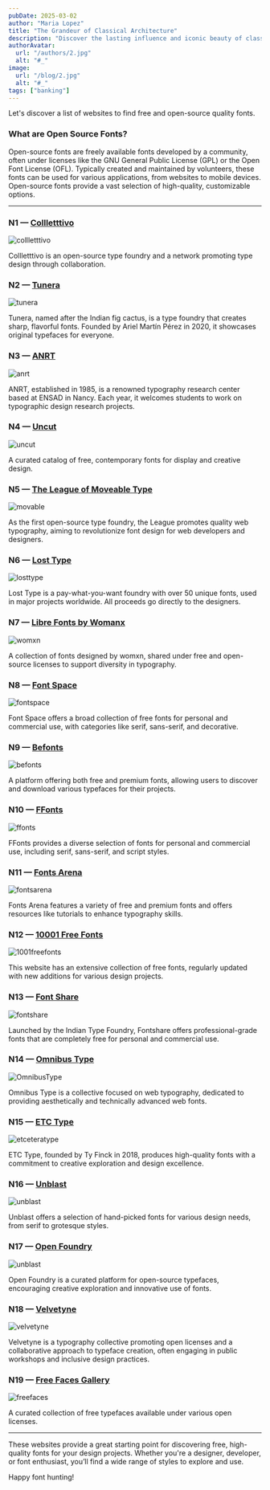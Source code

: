 ```yaml
---
pubDate: 2025-03-02
author: "Maria Lopez"
title: "The Grandeur of Classical Architecture"
description: "Discover the lasting influence and iconic beauty of classical architectural styles that have shaped the world."
authorAvatar:
  url: "/authors/2.jpg"
  alt: "#_"
image:
  url: "/blog/2.jpg"
  alt: "#_"
tags: ["banking"]
---
```


Let's discover a list of websites to find free and open-source quality fonts.

### What are Open Source Fonts?

Open-source fonts are freely available fonts developed by a community, often under licenses like the GNU General Public License (GPL) or the Open Font License (OFL). Typically created and maintained by volunteers, these fonts can be used for various applications, from websites to mobile devices. Open-source fonts provide a vast selection of high-quality, customizable options.

---

### N1 — [Collletttivo](https://collletttivo.it/)

![collletttivo](https://www.colorsandfonts.com/images/blog/freenos/colletttivo.png)

Collletttivo is an open-source type foundry and a network promoting type design through collaboration.

### N2 — [Tunera](https://www.tunera.xyz/)

![tunera](https://www.colorsandfonts.com/images/blog/freenos/tunera.png)

Tunera, named after the Indian fig cactus, is a type foundry that creates sharp, flavorful fonts. Founded by Ariel Martín Pérez in 2020, it showcases original typefaces for everyone.

### N3 — [ANRT](https://www.anrt-nancy.fr/fr/fonts)

![anrt](https://www.colorsandfonts.com/images/blog/freenos/anrt.png)

ANRT, established in 1985, is a renowned typography research center based at ENSAD in Nancy. Each year, it welcomes students to work on typographic design research projects.

### N4 — [Uncut](https://uncut.wtf)

![uncut](https://www.colorsandfonts.com/images/blog/freenos/uncut.png)

A curated catalog of free, contemporary fonts for display and creative design.

### N5 — [The League of Moveable Type](https://www.theleagueofmoveabletype.com)

![movable](https://www.colorsandfonts.com/images/blog/freenos/movable.png)

As the first open-source type foundry, the League promotes quality web typography, aiming to revolutionize font design for web developers and designers.

### N6 — [Lost Type](https://www.losttype.com/)

![losttype](https://www.colorsandfonts.com/images/blog/freenos/losttype.png)

Lost Type is a pay-what-you-want foundry with over 50 unique fonts, used in major projects worldwide. All proceeds go directly to the designers.

### N7 — [Libre Fonts by Womanx](https://www.design-research.be/by-womxn/)

![womxn](https://www.colorsandfonts.com/images/blog/freenos/womxn.png)

A collection of fonts designed by womxn, shared under free and open-source licenses to support diversity in typography.

### N8 — [Font Space](https://www.fontspace.com/)

![fontspace](https://www.colorsandfonts.com/images/blog/freenos/fontspace.png)

Font Space offers a broad collection of free fonts for personal and commercial use, with categories like serif, sans-serif, and decorative.

### N9 — [Befonts](https://befonts.com/)

![befonts](https://www.colorsandfonts.com/images/blog/freenos/befonts.png)

A platform offering both free and premium fonts, allowing users to discover and download various typefaces for their projects.

### N10 — [FFonts](https://www.ffonts.net/)

![ffonts](https://www.colorsandfonts.com/images/blog/freenos/ffonts.png)

FFonts provides a diverse selection of fonts for personal and commercial use, including serif, sans-serif, and script styles.

### N11 — [Fonts Arena](https://fontsarena.com/)

![fontsarena](https://www.colorsandfonts.com/images/blog/freenos/fontsarena.png)

Fonts Arena features a variety of free and premium fonts and offers resources like tutorials to enhance typography skills.

### N12 — [10001 Free Fonts](https://www.1001freefonts.com/)

![1001freefonts](https://www.colorsandfonts.com/images/blog/freenos/1001freefonts.png)

This website has an extensive collection of free fonts, regularly updated with new additions for various design projects.

### N13 — [Font Share](https://www.fontshare.com/)

![fontshare](https://www.colorsandfonts.com/images/blog/freenos/fontshare.png)

Launched by the Indian Type Foundry, Fontshare offers professional-grade fonts that are completely free for personal and commercial use.

### N14 — [Omnibus Type](https://linktr.ee/OmnibusType)

![OmnibusType](https://www.colorsandfonts.com/images/blog/freenos/OmnibusType.png)

Omnibus Type is a collective focused on web typography, dedicated to providing aesthetically and technically advanced web fonts.

### N15 — [ETC Type](https://etceteratype.co/)

![etceteratype](https://www.colorsandfonts.com/images/blog/freenos/etceteratype.png)

ETC Type, founded by Ty Finck in 2018, produces high-quality fonts with a commitment to creative exploration and design excellence.

### N16 — [Unblast](https://unblast.com/fonts/)

![unblast](https://www.colorsandfonts.com/images/blog/freenos/unblast.png)

Unblast offers a selection of hand-picked fonts for various design needs, from serif to grotesque styles.

### N17 — [Open Foundry](https://open-foundry.com/)

![unblast](https://www.colorsandfonts.com/images/blog/freenos/unblast.png)

Open Foundry is a curated platform for open-source typefaces, encouraging creative exploration and innovative use of fonts.

### N18 — [Velvetyne](https://velvetyne.fr/)

![velvetyne](https://www.colorsandfonts.com/images/blog/freenos/velvetyne.png)

Velvetyne is a typography collective promoting open licenses and a collaborative approach to typeface creation, often engaging in public workshops and inclusive design practices.

### N19 — [Free Faces Gallery](https://www.freefaces.gallery/)

![freefaces](https://www.colorsandfonts.com/images/blog/freenos/freefaces.png)

A curated collection of free typefaces available under various open licenses.

---

These websites provide a great starting point for discovering free, high-quality fonts for your design projects. Whether you're a designer, developer, or font enthusiast, you’ll find a wide range of styles to explore and use.

Happy font hunting!
